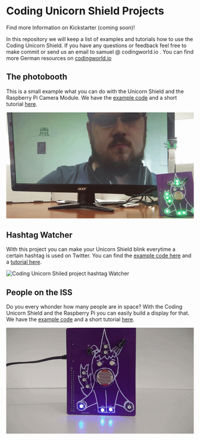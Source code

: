 # Coding Unicorn Shield Projects

Find more Information on Kickstarter (coming soon)!

In this repository we will keep a list of examples and tutorials how to use the Coding Unicorn Shield. If you have any questions or feedback feel free to make commit or send us an email to  samuel @ codingworld.io . You can find more German resources on [codingworld.io](https://codingworld.io)

## The photobooth

This is a small example what you can do with the Unicorn Shield and the Raspberry Pi Camera Module. We have the [example code](/photobooth/photobooth.py) and a short tutorial [here](/photobooth).

![Coding Unicorn Shield project Photobooth](photobooth/img/coding_unicorn_shield_photoboth.gif)

## Hashtag Watcher
With this project you can make your Unicorn Shield blink everytime a certain hashtag is used on Twitter. You can find the [example code here](hastag-watcher/hastag-watcher.py) and a [tutorial here](hashtag-watcher).

![Coding Unicorn Shiled project hashtag Watcher]()


## People on the ISS
Do you every whonder how many people are in space? With the Coding Unicorn Shield and the Raspberry Pi you can easily build a display for that.  We have the [example code](/people-in-space/people-in-space.py) and a short tutorial [here](/people-in-space).

![Coding Unicorn Shield project People in Space](people-in-space/img/people-in-space.gif)
